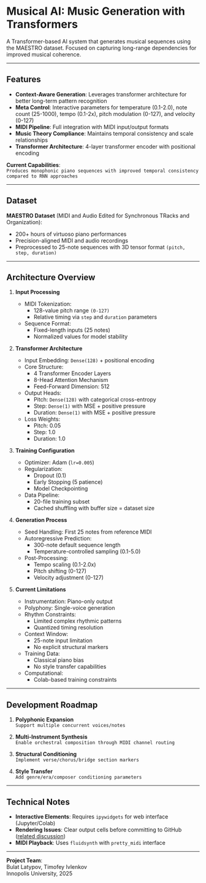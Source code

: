 # Musical AI: Music Generation with Transformers

A Transformer-based AI system that generates musical sequences using the MAESTRO dataset. Focused on capturing long-range dependencies for improved musical coherence.

---

## Features
- **Context-Aware Generation**: Leverages transformer architecture for better long-term pattern recognition
- **Meta Control**: Interactive parameters for temperature (0.1-2.0), note count (25-1000), tempo (0.1-2x), pitch modulation (0-127), and velocity (0-127)
- **MIDI Pipeline**: Full integration with MIDI input/output formats
- **Music Theory Compliance**: Maintains temporal consistency and scale relationships
- **Transformer Architecture**: 4-layer transformer encoder with positional encoding

**Current Capabilities**:  
`Produces monophonic piano sequences with improved temporal consistency compared to RNN approaches`

---

## Dataset
**MAESTRO Dataset** (MIDI and Audio Edited for Synchronous TRacks and Organization):
- 200+ hours of virtuoso piano performances
- Precision-aligned MIDI and audio recordings
- Preprocessed to 25-note sequences with 3D tensor format `(pitch, step, duration)`

---

## Architecture Overview

1. **Input Processing**
   - MIDI Tokenization:
     - 128-value pitch range `(0-127)`
     - Relative timing via `step` and `duration` parameters
   - Sequence Format:
     - Fixed-length inputs (25 notes)
     - Normalized values for model stability

2. **Transformer Architecture**
   - Input Embedding: `Dense(128)` + positional encoding
   - Core Structure:
     - 4 Transformer Encoder Layers
     - 8-Head Attention Mechanism
     - Feed-Forward Dimension: 512
   - Output Heads:
     - Pitch: `Dense(128)` with categorical cross-entropy
     - Step: `Dense(1)` with MSE + positive pressure
     - Duration: `Dense(1)` with MSE + positive pressure
   - Loss Weights:
     - Pitch: 0.05
     - Step: 1.0
     - Duration: 1.0

3. **Training Configuration**
   - Optimizer: Adam (`lr=0.005`)
   - Regularization:
     - Dropout (0.1)
     - Early Stopping (5 patience)
     - Model Checkpointing
   - Data Pipeline:
     - 20-file training subset
     - Cached shuffling with buffer size = dataset size

4. **Generation Process**
   - Seed Handling: First 25 notes from reference MIDI
   - Autoregressive Prediction:
     - 300-note default sequence length
     - Temperature-controlled sampling (0.1-5.0)
   - Post-Processing:
     - Tempo scaling (0.1-2.0x)
     - Pitch shifting (0-127)
     - Velocity adjustment (0-127)

5. **Current Limitations**
   - Instrumentation: Piano-only output
   - Polyphony: Single-voice generation
   - Rhythm Constraints:
     - Limited complex rhythmic patterns
     - Quantized timing resolution
   - Context Window:
     - 25-note input limitation
     - No explicit structural markers
   - Training Data:
     - Classical piano bias
     - No style transfer capabilities
   - Computational:
     - Colab-based training constraints

---

## Development Roadmap

1. **Polyphonic Expansion**  
   `Support multiple concurrent voices/notes`

2. **Multi-Instrument Synthesis**  
   `Enable orchestral composition through MIDI channel routing`

3. **Structural Conditioning**  
   `Implement verse/chorus/bridge section markers`

4. **Style Transfer**  
   `Add genre/era/composer conditioning parameters`

---

## Technical Notes
- **Interactive Elements**: Requires `ipywidgets` for web interface (Jupyter/Colab)
- **Rendering Issues**: Clear output cells before committing to GitHub ([related discussion](https://github.com/orgs/community/discussions/155944))
- **MIDI Playback**: Uses `fluidsynth` with `pretty_midi` interface

---

**Project Team**:  
Bulat Latypov, Timofey Ivlenkov  
Innopolis University, 2025
